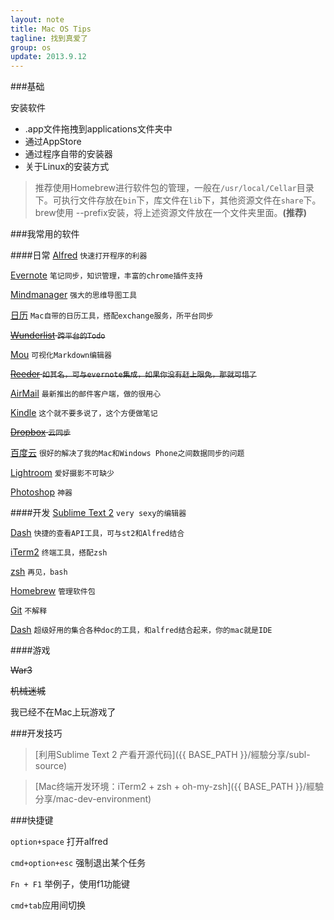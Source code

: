 ```yaml
---
layout: note
title: Mac OS Tips
tagline: 找到真爱了
group: os
update: 2013.9.12
---
```


###基础

安装软件

+ .app文件拖拽到applications文件夹中
+ 通过AppStore
+ 通过程序自带的安装器
+ 关于Linux的安装方式
> 推荐使用Homebrew进行软件包的管理，一般在`/usr/local/Cellar`目录下。可执行文件存放在`bin`下，库文件在`lib`下，其他资源文件在`share`下。
> brew使用 --prefix安装，将上述资源文件放在一个文件夹里面。**(推荐)**



###我常用的软件

####日常
[Alfred](http://www.alfredapp.com/) `快速打开程序的利器`

[Evernote](http://www.evernote.com) `笔记同步，知识管理，丰富的chrome插件支持`

[Mindmanager]() `强大的思维导图工具`

[日历]() `Mac自带的日历工具，搭配exchange服务，所平台同步`

~~[Wunderlist](https://www.wunderlist.com/) `跨平台的Todo`~~

[Mou](http://mouapp.com/) `可视化Markdown编辑器`

~~[Reeder](http://reederapp.com/mac/) `如其名，可与evernote集成，如果你没有赶上限免，那就可惜了`~~

[AirMail](http://airmailapp.info/) `最新推出的邮件客户端，做的很用心`

[Kindle](https://itunes.apple.com/us/app/kindle/id405399194?mt=12) `这个就不要多说了，这个方便做笔记`

~~[Dropbox]() `云同步`~~

[百度云](http://yun.baidu.com) `很好的解决了我的Mac和Windows Phone之间数据同步的问题`

[Lightroom](http://www.adobe.com/support/downloads/product.jsp?platform=Macintosh&product=113) `爱好摄影不可缺少`

[Photoshop](http://www.adobe.com/support/downloads/product.jsp?product=39&platform=Macintosh) `神器`




####开发
[Sublime Text 2](http://www.sublimetext.com/) `very sexy的编辑器`

[Dash](https://itunes.apple.com/cn/app/dash-docs-snippets/id458034879?mt=12) `快捷的查看API工具，可与st2和Alfred结合`

[iTerm2](http://www.iterm2.com/) `终端工具，搭配zsh`

[zsh](https://github.com/robbyrussell/oh-my-zsh/) `再见，bash`

[Homebrew](http://mxcl.github.io/homebrew/) `管理软件包`

[Git](http://git-scm.com/‎) `不解释`

[Dash](https://itunes.apple.com/cn/app/dash-docs-snippets/id458034879?mt=12) `超级好用的集合各种doc的工具，和alfred结合起来，你的mac就是IDE`


####游戏

~~War3~~ 

~~机械迷城~~

我已经不在Mac上玩游戏了





###开发技巧

> [利用Sublime Text 2 产看开源代码]({{ BASE_PATH }}/經驗分享/subl-source)

> [Mac终端开发环境：iTerm2 + zsh + oh-my-zsh]({{ BASE_PATH }}/經驗分享/mac-dev-environment)



###快捷键

`option+space` 打开alfred

`cmd+option+esc` 强制退出某个任务 

`Fn + F1` 举例子，使用f1功能键

`cmd+tab`应用间切换
